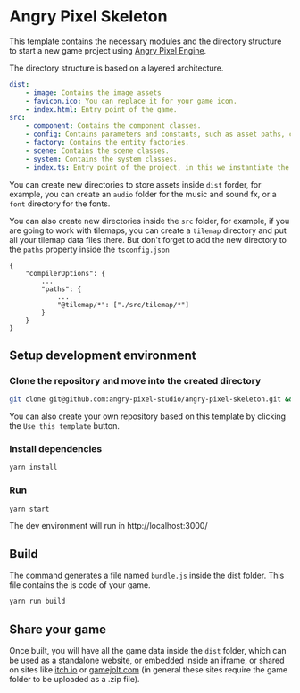 # Angry Pixel Skeleton

This template contains the necessary modules and the directory structure to start a new game project using [Angry Pixel Engine](https://github.com/angry-pixel-studio/angry-pixel-engine).

The directory structure is based on a layered architecture.

```yaml
dist:
    - image: Contains the image assets
    - favicon.ico: You can replace it for your game icon.
    - index.html: Entry point of the game.
src:
    - component: Contains the component classes.
    - config: Contains parameters and constants, such as asset paths, collision matrix, layers.
    - factory: Contains the entity factories.
    - scene: Contains the scene classes.
    - system: Contains the system classes.
    - index.ts: Entry point of the project, in this we instantiate the Game class.
```

You can create new directories to store assets inside `dist` forder, for example, you can create an `audio` folder for the music and sound fx, or a `font` directory for the fonts.

You can also create new directories inside the `src` folder, for example, if you are going to work with tilemaps, you can create a `tilemap` directory and put all your tilemap data files there.
But don't forget to add the new directory to the `paths` property inside the `tsconfig.json`

```
{
    "compilerOptions": {
        ...
        "paths": {
            ...
            "@tilemap/*": ["./src/tilemap/*"]
        }
    }
}
```

## Setup development environment

### Clone the repository and move into the created directory

```bash
git clone git@github.com:angry-pixel-studio/angry-pixel-skeleton.git && cd angry-pixel-skeleton
```

You can also create your own repository based on this template by clicking the `Use this template` button.

### Install dependencies

```bash
yarn install
```

### Run

```bash
yarn start
```

The dev environment will run in http://localhost:3000/

## Build

The command generates a file named `bundle.js` inside the dist folder. This file contains the js code of your game.

```bash
yarn run build
```

## Share your game

Once built, you will have all the game data inside the `dist` folder, which can be used as a standalone website, or embedded inside an iframe, or shared on sites like [itch.io](itch.io) or [gamejolt.com](gamejolt.com) (in general these sites require the game folder to be uploaded as a .zip file).
